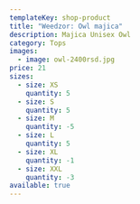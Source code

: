 ```yaml
---
templateKey: shop-product
title: "Weedzor: Owl majica"
description: Majica Unisex Owl
category: Tops
images:
  - image: owl-2400rsd.jpg
price: 21
sizes:
  - size: XS
    quantity: 5
  - size: S
    quantity: 5
  - size: M
    quantity: -5
  - size: L
    quantity: 5
  - size: XL
    quantity: -1
  - size: XXL
    quantity: -3
available: true
---
```

